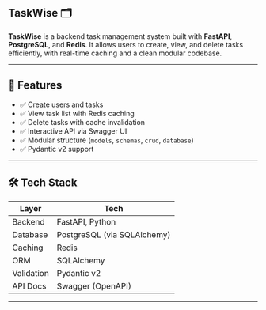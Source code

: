 ## TaskWise 🗂️

**TaskWise** is a backend task management system built with **FastAPI**, **PostgreSQL**, and **Redis**. It allows users to create, view, and delete tasks efficiently, with real-time caching and a clean modular codebase.

---

## 🚀 Features

- ✅ Create users and tasks
- ✅ View task list with Redis caching
- ✅ Delete tasks with cache invalidation
- ✅ Interactive API via Swagger UI
- ✅ Modular structure (`models`, `schemas`, `crud`, `database`)
- ✅ Pydantic v2 support

---

## 🛠️ Tech Stack

| Layer      | Tech                  |
|------------|-----------------------|
| Backend    | FastAPI, Python       |
| Database   | PostgreSQL (via SQLAlchemy) |
| Caching    | Redis                 |
| ORM        | SQLAlchemy            |
| Validation | Pydantic v2           |
| API Docs   | Swagger (OpenAPI)     |

---
